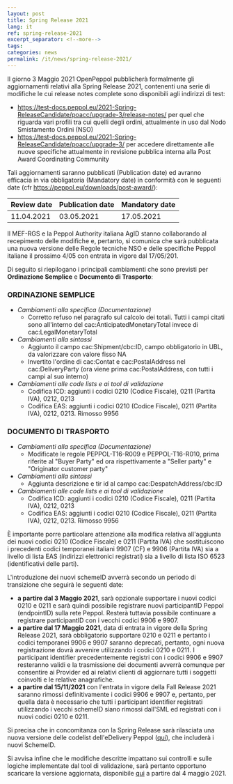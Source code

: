 ```yaml
---
layout: post
title: Spring Release 2021
lang: it
ref: spring-release-2021
excerpt_separator: <!--more-->
tags:
categories: news
permalink: /it/news/spring-release-2021/
---
```


Il giorno 3 Maggio 2021 OpenPeppol pubblicherà formalmente gli aggiornamenti
relativi alla Spring Release 2021, contenenti una serie di modifiche le cui
release notes complete sono disponibili agli indirizzi di test:<!--more-->

*   <https://test-docs.peppol.eu/2021-Spring-ReleaseCandidate/poacc/upgrade-3/release-notes/> per
    quel che riguarda vari profili tra cui quelli degli ordini, attualmente in
    uso dal Nodo Smistamento Ordini (NSO)
*   <https://test-docs.peppol.eu/2021-Spring-ReleaseCandidate/poacc/upgrade-3/>
    per accedere direttamente alle nuove specifiche attualmente in revisione
    pubblica interna alla Post Award Coordinating Community

Tali aggiornamenti saranno pubblicati (Publication date) ed avranno efficacia
in via obbligatoria (Mandatory date) in conformità con le seguenti date (cfr
<https://peppol.eu/downloads/post-award/>):

| Review date | Publication date | Mandatory date |
|-------------|------------------|----------------|
| 11.04.2021  | 03.05.2021       | 17.05.2021     |

Il MEF-RGS e la Peppol Authority italiana AgID stanno collaborando al
recepimento delle modifiche e, pertanto, si comunica che sarà pubblicata una
nuova versione delle Regole tecniche NSO e delle specifiche Peppol italiane il
prossimo 4/05 con entrata in vigore dal 17/05/201.

Di seguito si riepilogano i principali cambiamenti che sono previsti per
**Ordinazione Semplice** e **Documento di Trasporto**:

### ORDINAZIONE SEMPLICE

* *Cambiamenti alla specifica (Documentazione)*
    - Corretto refuso nel paragrafo sul calcolo dei totali. Tutti i campi
      citati sono all'interno del cac:AnticipatedMonetaryTotal invece di
      cac:LegalMonetaryTotal
* *Cambiamenti alla sintassi*
    - Aggiunto il campo cac:Shipment/cbc:ID, campo obbligatorio in UBL, da
      valorizzare con valore fisso NA
    - Invertito l'ordine di cac:Contat e cac:PostalAddress nel
      cac:DeliveryParty (ora viene prima cac:PostalAddress, con tutti i campi
      al suo interno)
* *Cambiamenti alle code lists e ai tool di validazione*
    - Codifica ICD: aggiunti i codici 0210 (Codice Fiscale), 0211 (Partita
      IVA), 0212, 0213
    - Codifica EAS: aggiunti i codici 0210 (Codice Fiscale), 0211 (Partita
      IVA), 0212, 0213. Rimosso 9956

### DOCUMENTO DI TRASPORTO

* *Cambiamenti alla specifica (Documentazione)*
    - Modificate le regole PEPPOL-T16-R009 e PEPPOL-T16-R010, prima riferite al
      "Buyer Party" ed ora rispettivamente a "Seller party" e "Originator
      customer party"
* *Cambiamenti alla sintassi*
    - Aggiunta descrizione e tir id al campo cac:DespatchAddress/cbc:ID
* *Cambiamenti alle code lists e ai tool di validazione*
    - Codifica ICD: aggiunti i codici 0210 (Codice Fiscale), 0211 (Partita
      IVA), 0212, 0213
    - Codifica EAS: aggiunti i codici 0210 (Codice Fiscale), 0211 (Partita
      IVA), 0212, 0213. Rimosso 9956

È importante porre particolare attenzione alla modifica relativa all'aggiunta
dei nuovi codici 0210 (Codice Fiscale) e 0211 (Partita IVA) che sostituiscono i
precedenti codici temporanei italiani 9907 (CF) e 9906 (Partita IVA) sia a
livello di lista EAS (indirizzi elettronici registrati) sia a livello di lista
ISO 6523 (identificativi delle parti).

L'introduzione dei nuovi schemeID avverrà secondo un periodo di transizione che
seguirà le seguenti date:

* **a partire dal 3 Maggio 2021**, sarà opzionale supportare i nuovi codici
  0210 e 0211 e sarà quindi possibile registrare nuovi participantID Peppol
  (endpointID) sulla rete Peppol. Resterà tuttavia possibile continuare a
  registrare participantID con i vecchi codici 9906 e 9907.
* **a partire dal 17 Maggio 2021**, data di entrata in vigore della Spring
  Release 2021, sarà obbligatorio supportare 0210 e 0211 e pertanto i codici
  temporanei 9906 e 9907 saranno deprecati, pertanto, ogni nuova registrazione
  dovrà avvenire utilizzando i codici 0210 e 0211. I participant identifier
  precedentemente registri con i codici 9906 e 9907 resteranno validi e la
  trasmissione dei documenti avverrà comunque per consentire ai Provider ed ai
  relativi clienti di aggiornare tutti i soggetti coinvolti e le relative
  anagrafiche.
* **a partire dal 15/11/2021** con l'entrata in vigore della Fall Release 2021
  saranno rimossi definitivamente i codici 9906 e 9907 e, pertanto, per quella
  data è necessario che tutti i participant identifier registrati utilizzando i
  vecchi schemeID siano rimossi dall'SML ed registrati con i nuovi codici 0210
  e 0211.

Si precisa che in concomitanza con la Spring Release sarà rilasciata una nuova
versione delle codelist dell'eDelivery Peppol
([qui](https://docs.peppol.eu/edelivery/codelists/)), che includerà i nuovi
SchemeID.

Si avvisa infine che le modifiche descritte impattano sui controlli e sulle
logiche implementate dal tool di validazione, sarà pertanto opportuno scaricare
la versione aggiornata, disponibile
[qui](https://peppol-docs.agid.gov.it/docs/my_index.jsp) a partire dal 4 maggio
2021.
